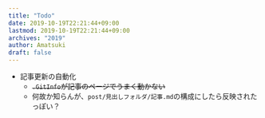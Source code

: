 ```yaml
---
title: "Todo"
date: 2019-10-19T22:21:44+09:00
lastmod: 2019-10-19T22:21:44+09:00
archives: "2019"
author: Amatsuki
draft: false
---
```

- 記事更新の自動化
    - ~~`.GitInfo`が記事のページでうまく動かない~~
    - 何故か知らんが、`post/見出しフォルダ/記事.md`の構成にしたら反映されたっぽい？